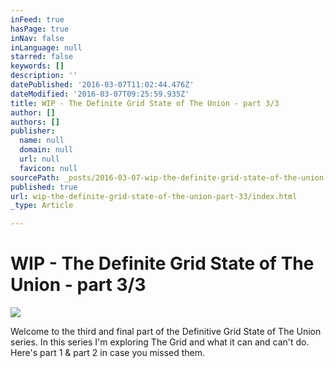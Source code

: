 ```yaml
---
inFeed: true
hasPage: true
inNav: false
inLanguage: null
starred: false
keywords: []
description: ''
datePublished: '2016-03-07T11:02:44.476Z'
dateModified: '2016-03-07T09:25:59.935Z'
title: WIP - The Definite Grid State of The Union - part 3/3
author: []
authors: []
publisher:
  name: null
  domain: null
  url: null
  favicon: null
sourcePath: _posts/2016-03-07-wip-the-definite-grid-state-of-the-union-part-33.md
published: true
url: wip-the-definite-grid-state-of-the-union-part-33/index.html
_type: Article

---
```

# WIP - The Definite Grid State of The Union - part 3/3
![](https://the-grid-user-content.s3-us-west-2.amazonaws.com/d143cbce-ceb0-4767-9435-de4288c9a08f.jpg)

Welcome to the third and final part of the Definitive Grid State of The Union series. In this series I'm exploring The Grid and what it can and can't do. Here's part 1 & part 2 in case you missed them.